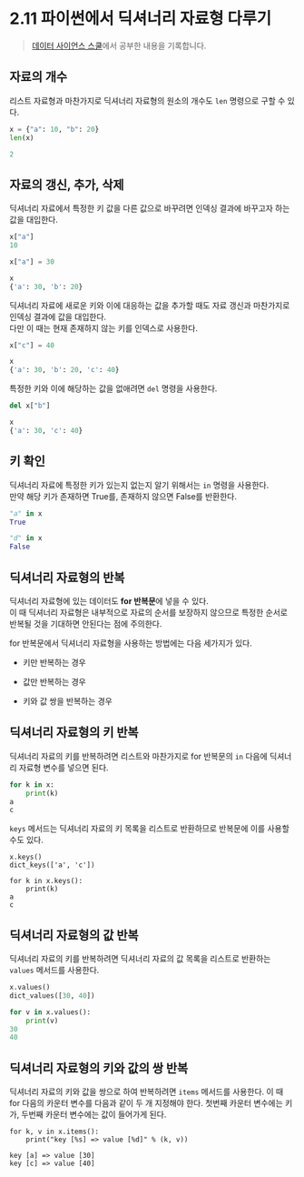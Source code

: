 # 2.11 파이썬에서 딕셔너리 자료형 다루기
> [데이터 사이언스 스쿨](https://datascienceschool.net/01%20python/02.11%20%ED%8C%8C%EC%9D%B4%EC%8D%AC%EC%97%90%EC%84%9C%20%EB%94%95%EC%85%94%EB%84%88%EB%A6%AC%20%EC%9E%90%EB%A3%8C%ED%98%95%20%EB%8B%A4%EB%A3%A8%EA%B8%B0.html)에서 공부한 내용을 기록합니다.

## 자료의 개수
리스트 자료형과 마찬가지로 딕셔너리 자료형의 원소의 개수도 `len` 명령으로 구할 수 있다.

```python
x = {"a": 10, "b": 20}
len(x)

2
```

## 자료의 갱신, 추가, 삭제
딕셔너리 자료에서 특정한 키 값을 다른 값으로 바꾸려면 인덱싱 결과에 바꾸고자 하는 값을 대입한다.

```python
x["a"]
10

x["a"] = 30

x
{'a': 30, 'b': 20}
```

딕셔너리 자료에 새로운 키와 이에 대응하는 값을 추가할 때도 자료 갱신과 마찬가지로 인덱싱 결과에 값을 대입한다.  
다만 이 때는 현재 존재하지 않는 키를 인덱스로 사용한다.

```python
x["c"] = 40

x
{'a': 30, 'b': 20, 'c': 40}
```

특정한 키와 이에 해당하는 값을 없애려면 `del` 명령을 사용한다.

```python
del x["b"]

x
{'a': 30, 'c': 40}
```

## 키 확인
딕셔너리 자료에 특정한 키가 있는지 없는지 알기 위해서는 `in` 명령을 사용한다.  
만약 해당 키가 존재하면 True를, 존재하지 않으면 False를 반환한다.

```python
"a" in x
True

"d" in x
False
```

## 딕셔너리 자료형의 반복
딕셔너리 자료형에 있는 데이터도 **for 반복문**에 넣을 수 있다.  
이 때 딕셔너리 자료형은 내부적으로 자료의 순서를 보장하지 않으므로 특정한 순서로 반복될 것을 기대하면 안된다는 점에 주의한다.

for 반복문에서 딕셔너리 자료형을 사용하는 방법에는 다음 세가지가 있다.

* 키만 반복하는 경우

* 값만 반복하는 경우

* 키와 값 쌍을 반복하는 경우

## 딕셔너리 자료형의 키 반복
딕셔너리 자료의 키를 반복하려면 리스트와 마찬가지로 for 반복문의 `in` 다음에 딕셔너리 자료형 변수를 넣으면 된다.

```python
for k in x:
    print(k)
a
c
```

`keys` 메서드는 딕셔너리 자료의 키 목록을 리스트로 반환하므로 반복문에 이를 사용할 수도 있다.

```
x.keys()
dict_keys(['a', 'c'])

for k in x.keys():
    print(k)
a
c
```

## 딕셔너리 자료형의 값 반복
딕셔너리 자료의 키를 반복하려면 딕셔너리 자료의 값 목록을 리스트로 반환하는 `values` 메서드를 사용한다.

```python
x.values()
dict_values([30, 40])

for v in x.values():
    print(v)
30
40
```

## 딕셔너리 자료형의 키와 값의 쌍 반복
딕셔너리 자료의 키와 값을 쌍으로 하여 반복하려면 `items` 메서드를 사용한다. 이 때 for 다음의 카운터 변수를 다음과 같이 두 개 지정해야 한다. 첫번째 카운터 변수에는 키가, 두번째 카운터 변수에는 값이 들어가게 된다.

```
for k, v in x.items():
    print("key [%s] => value [%d]" % (k, v))
    
key [a] => value [30]
key [c] => value [40]
```
